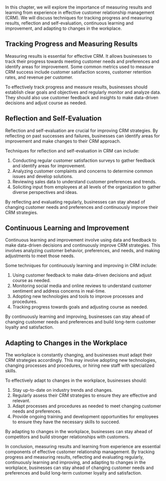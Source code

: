 
In this chapter, we will explore the importance of measuring results and learning from experience in effective customer relationship management (CRM). We will discuss techniques for tracking progress and measuring results, reflection and self-evaluation, continuous learning and improvement, and adapting to changes in the workplace.

Tracking Progress and Measuring Results
---------------------------------------

Measuring results is essential for effective CRM. It allows businesses to track their progress towards meeting customer needs and preferences and identify areas for improvement. Some common metrics used to measure CRM success include customer satisfaction scores, customer retention rates, and revenue per customer.

To effectively track progress and measure results, businesses should establish clear goals and objectives and regularly monitor and analyze data. They should also use customer feedback and insights to make data-driven decisions and adjust course as needed.

Reflection and Self-Evaluation
------------------------------

Reflection and self-evaluation are crucial for improving CRM strategies. By reflecting on past successes and failures, businesses can identify areas for improvement and make changes to their CRM approach.

Techniques for reflection and self-evaluation in CRM can include:

1. Conducting regular customer satisfaction surveys to gather feedback and identify areas for improvement.
2. Analyzing customer complaints and concerns to determine common issues and develop solutions.
3. Reviewing sales data to understand customer preferences and trends.
4. Soliciting input from employees at all levels of the organization to gather diverse perspectives and ideas.

By reflecting and evaluating regularly, businesses can stay ahead of changing customer needs and preferences and continuously improve their CRM strategies.

Continuous Learning and Improvement
-----------------------------------

Continuous learning and improvement involve using data and feedback to make data-driven decisions and continuously improve CRM strategies. This involves analyzing customer behavior, preferences, and needs, and making adjustments to meet those needs.

Some techniques for continuously learning and improving in CRM include:

1. Using customer feedback to make data-driven decisions and adjust course as needed.
2. Monitoring social media and online reviews to understand customer sentiment and address concerns in real-time.
3. Adopting new technologies and tools to improve processes and procedures.
4. Tracking progress towards goals and adjusting course as needed.

By continuously learning and improving, businesses can stay ahead of changing customer needs and preferences and build long-term customer loyalty and satisfaction.

Adapting to Changes in the Workplace
------------------------------------

The workplace is constantly changing, and businesses must adapt their CRM strategies accordingly. This may involve adopting new technologies, changing processes and procedures, or hiring new staff with specialized skills.

To effectively adapt to changes in the workplace, businesses should:

1. Stay up-to-date on industry trends and changes.
2. Regularly assess their CRM strategies to ensure they are effective and relevant.
3. Adapt processes and procedures as needed to meet changing customer needs and preferences.
4. Provide ongoing training and development opportunities for employees to ensure they have the necessary skills to succeed.

By adapting to changes in the workplace, businesses can stay ahead of competitors and build stronger relationships with customers.

In conclusion, measuring results and learning from experience are essential components of effective customer relationship management. By tracking progress and measuring results, reflecting and evaluating regularly, continuously learning and improving, and adapting to changes in the workplace, businesses can stay ahead of changing customer needs and preferences and build long-term customer loyalty and satisfaction.
